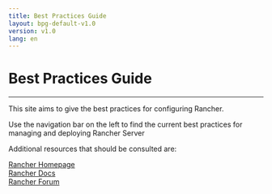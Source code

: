 ```yaml
---
title: Best Practices Guide
layout: bpg-default-v1.0
version: v1.0
lang: en
---
```


# Best Practices Guide
---

This site aims to give the best practices for configuring Rancher.

Use the navigation bar on the left to find the current best practices for managing and deploying Rancher Server

Additional resources that should be consulted are:

<a href="https://www.rancher.com/" target="_blank">Rancher Homepage</a><br>
<a href="https://docs.rancher.com/" target="_blank">Rancher Docs</a><br>
<a href="https://forums.rancher.com/" target="_blank">Rancher Forum</a><br>